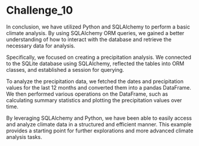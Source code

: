 # Challenge_10
In conclusion, we have utilized Python and SQLAlchemy to perform a basic climate analysis. By using SQLAlchemy ORM queries, we gained a better understanding of how to interact with the database and retrieve the necessary data for analysis.

Specifically, we focused on creating a precipitation analysis. We connected to the SQLite database using SQLAlchemy, reflected the tables into ORM classes, and established a session for querying.

To analyze the precipitation data, we fetched the dates and precipitation values for the last 12 months and converted them into a pandas DataFrame. We then performed various operations on the DataFrame, such as calculating summary statistics and plotting the precipitation values over time.

By leveraging SQLAlchemy and Python, we have been able to easily access and analyze climate data in a structured and efficient manner. This example provides a starting point for further explorations and more advanced climate analysis tasks.
